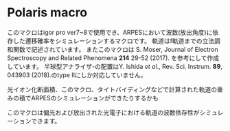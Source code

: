 # Polaris macro
このマクロはigor pro ver7~8で使用でき、ARPESにおいて波数(放出角度)に依存した遷移確率をシミュレーションするマクロです。
軌道はf軌道までの立法調和関数で記述されています。
またこのマクロは S. Moser, Journal of Electron Spectroscopy and Related Phenomena **214** 29-52 (2017). を参考にして作成しています。
半球型アナライザ-の配置はY. Ishida *et al*., Rev. Sci. Instrum. **89**, 043903 (2018).のtype IIにしか対応していません。 

光イオン化断面積、このマクロ、タイトバイディングなどで計算された軌道の重みの積でARPESのシミュレーションができたりするかも

このマクロは偏光および放出された光電子における軌道の波数依存性がシミュレーションできます。
